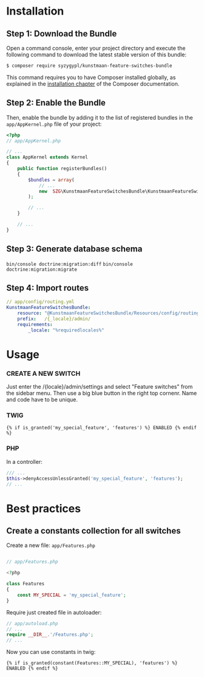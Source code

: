 Installation
============

Step 1: Download the Bundle
---------------------------

Open a command console, enter your project directory and execute the
following command to download the latest stable version of this bundle:

```bash
$ composer require syzygypl/kunstmaan-feature-switches-bundle
```

This command requires you to have Composer installed globally, as explained
in the [installation chapter](https://getcomposer.org/doc/00-intro.md)
of the Composer documentation.

Step 2: Enable the Bundle
-------------------------

Then, enable the bundle by adding it to the list of registered bundles
in the `app/AppKernel.php` file of your project:

```php
<?php
// app/AppKernel.php

// ...
class AppKernel extends Kernel
{
    public function registerBundles()
    {
        $bundles = array(
            // ...
            new  SZG\KunstmaanFeatureSwitchesBundle\KunstmaanFeatureSwitchesBundle(),
        );

        // ...
    }

    // ...
}
```

Step 3: Generate database schema
-------------------------
`bin/console doctrine:migration:diff`
`bin/console doctrine:migration:migrate`

Step 4: Import routes
-------------------------
```yml 
// app/config/routing.yml
KunstmaanFeatureSwitchesBundle:
    resource: "@KunstmaanFeatureSwitchesBundle/Resources/config/routing.yml"
    prefix:   /{_locale}/admin/
    requirements:
        _locale: "%requiredlocales%"
```

Usage
=====

### CREATE A NEW SWITCH

Just enter the /{locale}/admin/settings and select "Feature switches" from the sidebar menu. Then use a big blue button in the right top cornenr. Name and code have to be unique.

### TWIG

```jinja
{% if is_granted('my_special_feature', 'features') %} ENABLED {% endif %}
```

### PHP

In a controller:
```php
/// ...
$this->denyAccessUnlessGranted('my_special_feature', 'features');
// ...
```

Best practices
=====

Create a constants collection for all switches
-----

Create a new file: `app/Features.php`

```php

// app/Features.php

<?php

class Features
{
    const MY_SPECIAL = 'my_special_feature';
}
```

Require just created file in autoloader: 

```php
// app/autoload.php
// ...
require __DIR__.'/Features.php';
// ...
```

Now you can use constants in twig:
```jinja
{% if is_granted(constant(Features::MY_SPECIAL), 'features') %} ENABLED {% endif %}
```

